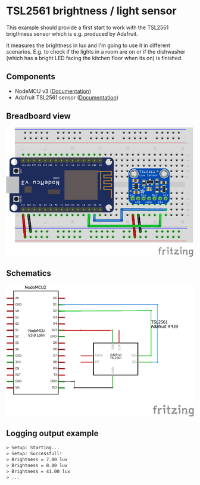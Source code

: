 # TSL2561 brightness / light sensor
This example should provide a first start to work with the TSL2561 brigthness sensor which is e.g. produced by Adafruit.

It measures the brightness in lux and I'm going to use it in different scenarios. E.g. to check if the lights in a room are on or if the dishwasher (which has a bright LED facing the kitchen floor when its on) is finished.

## Components
* NodeMCU v3 ([Documentation](https://nodemcu.readthedocs.io/en/master/))
* Adafruit TSL2561 sensor ([Documentation](https://www.adafruit.com/product/439))
## Breadboard view
![breadboard](tsl2561_bb.png)
## Schematics
![schematics](tsl2561_schem.png)
## Logging output example
```
> Setup: Starting...
> Setup: Successfull!
> Brightness = 7.00 lux
> Brightness = 8.00 lux
> Brightness = 41.00 lux
> ...
```